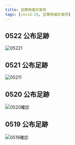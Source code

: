 ```yaml
---
title: 宜蘭縣確診案例
tags: [covid-19, 宜蘭縣確診案例]
---
```

## 0522 公布足跡
![05221](https://www.ilshb.gov.tw/uploads/images/news/new/110/210522-2.jpg)
## 0521 公布足跡
![05211](https://www.ilshb.gov.tw/uploads/images/subject/11005/0521-2.jpg)
## 0520 公布足跡
![0520確診](https://www.ilshb.gov.tw/uploads/images/news/new/110/14084408775700.jpg)
## 0519 公布足跡
![0519確診](https://www.ilshb.gov.tw/uploads/images/news/new/110/14085200452888.jpg)
